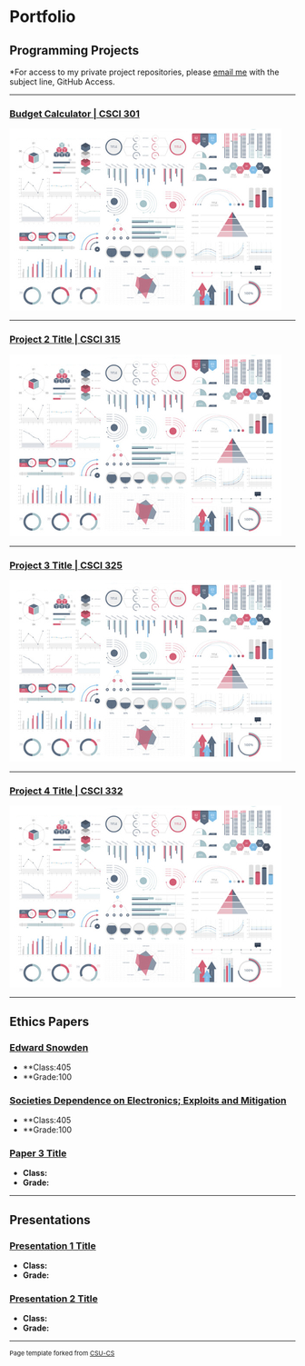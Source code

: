 Portfolio
=========

Programming Projects
--------------------

*For access to my private project repositories, please [email me](mailto:sgnjuguna@csustudent.net?subject=GitHub%20Access) with the subject line, GitHub Access.

---
### [Budget Calculator | CSCI 301](project1)

![Project 1 Thumbnail Name](images/dummy_thumbnail.jpg)

---
### [Project 2 Title | CSCI 315](project1)

![Project 2 Thumbnail Name](images/dummy_thumbnail.jpg)

---
### [Project 3 Title | CSCI 325](project1)

![Project 3 Thumbnail Name](images/dummy_thumbnail.jpg)

---
### [Project 4 Title | CSCI 332](project1)

![Project 4 Thumbnail Name](images/dummy_thumbnail.jpg)

---

Ethics Papers
-------------

### [Edward Snowden](https://github.com/sgnjuguna/csci-301-spring-2022/blob/master/Edward%20Snowden.md)

-   **Class:405  
-   **Grade:100

### [Societies Dependence on Electronics; Exploits and Mitigation](https://github.com/sgnjuguna/csci-301-spring-2022/blob/master/Societies%20Dependence%20on%20Electronics%3B%20Exploits%20and%20Mitigation.md)

-   **Class:405 
-   **Grade:100

### [Paper 3 Title](/pdf/sample_presentation.pdf)

-   **Class:** 
-   **Grade:**

---

Presentations
-------------

### [Presentation 1 Title](/pdf/sample_presentation.pdf)

- **Class:** 
- **Grade:**


### [Presentation 2 Title](/pdf/sample_presentation.pdf)

- **Class:** 
- **Grade:**

---

<p style="font-size:11px">Page template forked from <a href="https://github.com/csu-cs/csci-portfolio">CSU-CS</a></p>
<!-- Remove above link if you don't want to attributive -->
